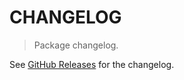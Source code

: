# CHANGELOG

> Package changelog.

See [GitHub Releases](https://github.com/stdlib-js/stats-base-dists-binomial-ctor/releases) for the changelog.